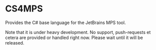 # CS4MPS

Provides the C# base language for the JetBrains MPS tool.

Note that it is under heavy development. No support, push-requests et cetera are provided or handled right now. Please wait until it will be released.

